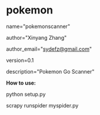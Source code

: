 # pokemon

  name="pokemonscanner"
  
  author="Xinyang Zhang"
  
  author_email="sydefz@gmail.com"
  
  version=0.1
  
  description="Pokemon Go Scanner"
  
  

  **How to use:**
  
  python setup.py
  
  scrapy runspider myspider.py
